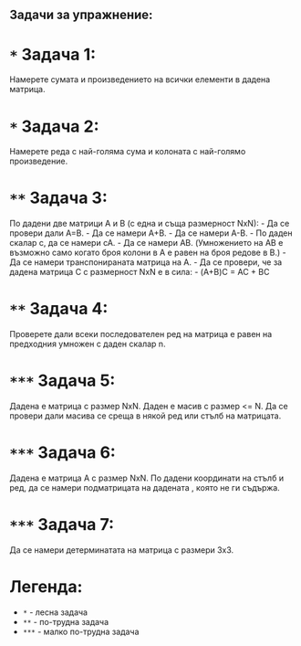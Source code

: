 ## Задачи за упражнение:

# `*` Задача 1:
   Намерете сумата и произведението на всички елементи в дадена матрица.

# `*` Задача 2:
   Намерете реда с най-голяма сума и колоната с най-голямо произведение.

# `**` Задача 3:
   По дадени две матрици А и B (с една и съща размерност NxN):
   	  - Да се провери дали A=B.
	  - Да се намери A+B.
	  - Да се намери A-B.
	  - По даден скалар c, да се намери cA.
	  - Да се намери AB.
	    (Умножението на AB е възможно само когато броя колони в A е
	     равен на броя редове в B.)
	  - Да се намери транспонираната матрица на A.
	  - Да се провери, че за дадена матрица C с размерност NxN e в сила:
	    - (A+B)C = AC + BC

# `**` Задача 4:
   Проверете дали всеки последователен ред на матрица е равен на предходния
   умножен с даден скалар n.

# `***` Задача 5:
   Дадена е матрица с размер NxN. Даден е масив с размер <= N. Да се провери дали масива се
   среща в някой ред или стълб на матрицата.

# `***` Задача 6:
   Дадена е матрица A с размер NxN. По дадени координати на стълб и ред, да се намери подматрицата на дадената
   , която не ги съдържа.

# `***` Задача 7:
   Да се намери детерминатата на матрица с размери 3x3.

# Легенда:
  - `*`   - лесна задача
  - `**`  - по-трудна задача
  - `***` - малко по-трудна задача